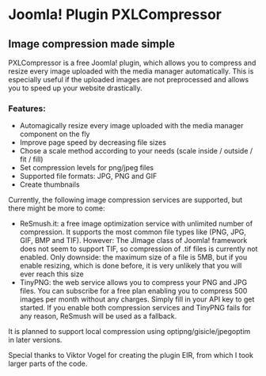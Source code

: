 # Joomla! Plugin PXLCompressor 
## Image compression made simple
PXLCompressor is a free Joomla! plugin, which allows you to compress and resize every image uploaded with the media manager automatically. This is especially useful if the uploaded images are not preprocessed and allows you to speed up your website drastically.

### Features:

* Automagically resize every image uploaded with the media manager component on the fly
* Improve page speed by decreasing file sizes
* Chose a scale method according to your needs (scale inside / outside / fit / fill)
* Set compression levels for png/jpeg files
* Supported file formats: JPG, PNG and GIF
* Create thumbnails

Currently, the following image compression services are supported, but there might be more to come:

* ReSmush.it: a free image optimization service with unlimited number of compression. It supports the most common file types like (PNG, JPG, GIF, BMP and TIF). However: The JImage class of Joomla! framework does not seem to support TIF, so compression of .tif files is currently not enabled.
Only downside: the maximum size of a file is 5MB, but if you enable resizing, which is done before, it is very unlikely that you will ever reach this size
* TinyPNG: the web service allows you to compress your PNG and JPG files. You can subscribe for a free plan enabling you to compress 500 images per month without any charges. Simply fill in your API key to get started.
If you enable both compression services and TinyPNG fails for any reason, ReSmush will be used as a fallback.

It is planned to support local compression using optipng/gisicle/jpegoptim in later versions.

Special thanks to Viktor Vogel for creating the plugin EIR, from which I took larger parts of the code.
